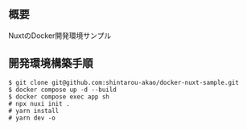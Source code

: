 ## 概要
NuxtのDocker開発環境サンプル

## 開発環境構築手順
```
$ git clone git@github.com:shintarou-akao/docker-nuxt-sample.git
$ docker compose up -d --build
$ docker compose exec app sh
# npx nuxi init .
# yarn install
# yarn dev -o
```